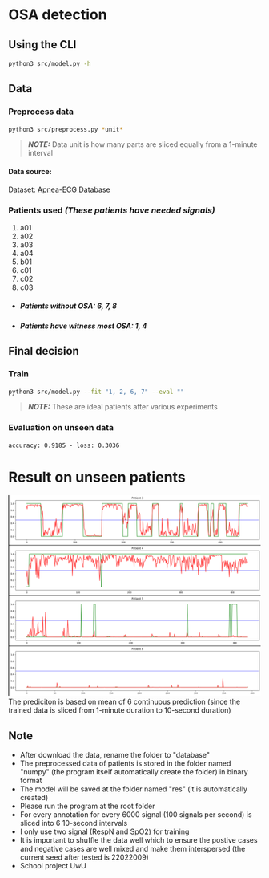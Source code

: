 # OSA detection

## Using the CLI

```zsh
python3 src/model.py -h
```

## Data

### Preprocess data

```zsh
python3 src/preprocess.py *unit*
```

> **_NOTE:_** Data unit is how many parts are sliced equally from a 1-minute interval

#### Data source:

Dataset: [Apnea-ECG Database](https://physionet.org/content/apnea-ecg/1.0.0/)

### Patients used _(These patients have needed signals)_

1. a01
1. a02
1. a03
1. a04
1. b01
1. c01
1. c02
1. c03

-   ##### Patients without OSA: 6, 7, 8
-   ##### Patients have witness most OSA: 1, 4

## Final decision

### Train

```zsh
python3 src/model.py --fit "1, 2, 6, 7" --eval ""
```

> **_NOTE:_** These are ideal patients after various experiments

### Evaluation on unseen data

```
accuracy: 0.9185 - loss: 0.3036
```

# Result on unseen patients

![](plot.png)
The prediciton is based on mean of 6 continuous prediction (since the trained data is sliced from 1-minute duration to 10-second duration)

## Note

-   After download the data, rename the folder to "database"
-   The preprocessed data of patients is stored in the folder named "numpy" (the program itself automatically create the folder) in binary format
-   The model will be saved at the folder named "res" (it is automatically created)
-   Please run the program at the root folder
-   For every annotation for every 6000 signal (100 signals per second) is sliced into 6 10-second intervals
-   I only use two signal (RespN and SpO2) for training
-   It is important to shuffle the data well which to ensure the postive cases and negative cases are well mixed and make them interspersed (the current seed after tested is 22022009)
-   School project UwU
